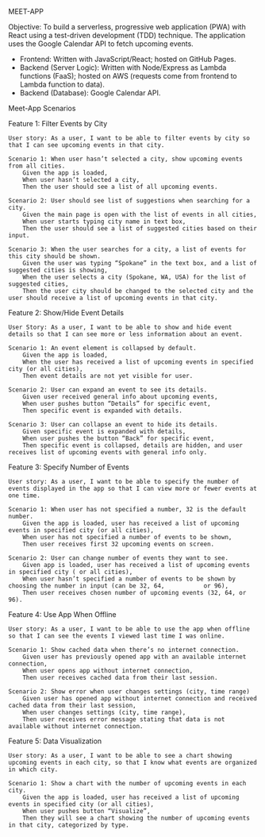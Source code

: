 MEET-APP

Objective: To build a serverless, progressive web application (PWA) with React using a
test-driven development (TDD) technique. The application uses the Google
Calendar API to fetch upcoming events.

- Frontend: Written with JavaScript/React; hosted on GitHub Pages.
- Backend (Server Logic): Written with Node/Express as Lambda functions (FaaS); hosted on AWS (requests come from frontend to Lambda function to data).
- Backend (Database): Google Calendar API.

Meet-App Scenarios

Feature 1: Filter Events by City

	User story: As a user, I want to be able to filter events by city so that I can see upcoming events in that city.

	Scenario 1: When user hasn’t selected a city, show upcoming events from all cities.
		Given the app is loaded,
		When user hasn’t selected a city,
		Then the user should see a list of all upcoming events.

	Scenario 2: User should see list of suggestions when searching for a city.
		Given the main page is open with the list of events in all cities,
		When user starts typing city name in text box,
		Then the user should see a list of suggested cities based on their input.
	
	Scenario 3: When the user searches for a city, a list of events for this city should be shown.
		Given the user was typing “Spokane” in the text box, and a list of suggested cities is showing,
		When the user selects a city (Spokane, WA, USA) for the list of suggested cities,
		Then the user city should be changed to the selected city and the user should receive a list of upcoming events in that city.

Feature 2: Show/Hide Event Details

	User Story: As a user, I want to be able to show and hide event details so that I can see more or less information about an event.

	Scenario 1: An event element is collapsed by default.
		Given the app is loaded,
		When the user has received a list of upcoming events in specified city (or all cities),
		Then event details are not yet visible for user.

	Scenario 2: User can expand an event to see its details.
		Given user received general info about upcoming events,
		When user pushes button “Details” for specific event,
		Then specific event is expanded with details.

	Scenario 3: User can collapse an event to hide its details.
		Given specific event is expanded with details,
		When user pushes the button “Back” for specific event,
		Then specific event is collapsed, details are hidden, and user receives list of upcoming events with general info only.

Feature 3: Specify Number of Events

	User story: As a user, I want to be able to specify the number of events displayed in the app so that I can view more or fewer events at one time.

	Scenario 1: When user has not specified a number, 32 is the default number.
		Given the app is loaded, user has received a list of upcoming events in specified city (or all cities),
		When user has not specified a number of events to be shown,
		Then user receives first 32 upcoming events on screen.

	Scenario 2: User can change number of events they want to see.
		Given app is loaded, user has received a list of upcoming events in specified city ( or all cities),
		When user hasn’t specified a number of events to be shown by choosing the number in input (can be 32, 64, 			or 96),
		Then user receives chosen number of upcoming events (32, 64, or 96).

Feature 4: Use App When Offline

	User story: As a user, I want to be able to use the app when offline so that I can see the events I viewed last time I was online.

	Scenario 1: Show cached data when there’s no internet connection.
		Given user has previously opened app with an available internet connection,
		When user opens app without internet connection,
		Then user receives cached data from their last session.

	Scenario 2: Show error when user changes settings (city, time range)
		Given user has opened app without internet connection and received cached data from their last session,
		When user changes settings (city, time range),
		Then user receives error message stating that data is not available without internet connection.

Feature 5: Data Visualization

	User story: As a user, I want to be able to see a chart showing upcoming events in each city, so that I know what events are organized in which city.

	Scenario 1: Show a chart with the number of upcoming events in each city.
		Given the app is loaded, user has received a list of upcoming events in specified city (or all cities),
		When user pushes button “Visualize”,
		Then they will see a chart showing the number of upcoming events in that city, categorized by type.
